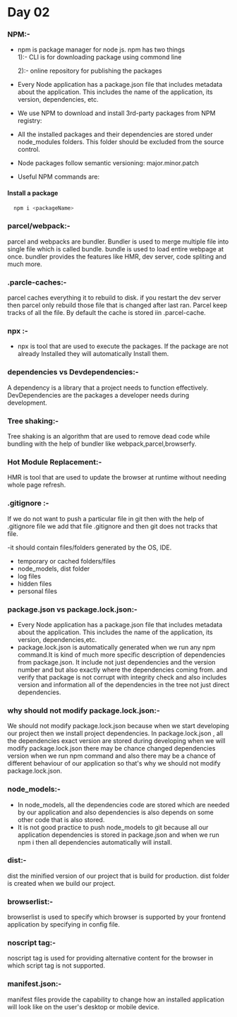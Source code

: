 
# Day 02 

### NPM:- 

- npm is package manager for node js. npm has two things  
    1):- CLI is for downloading package using commond line

    2):- online repository for publishing the packages 
- Every Node application has a package.json file that includes metadata about the
application. This includes the name of the application, its version, dependencies,
etc.
- We use NPM to download and install 3rd-party packages from NPM registry:
- All the installed packages and their dependencies are stored under
node_modules folders. This folder should be excluded from the source control.
- Node packages follow semantic versioning: major.minor.patch
- Useful NPM commands are:






#### Install a package 

```bash
  npm i <packageName>
```
### parcel/webpack:-

parcel and webpacks are bundler. Bundler is used to merge multiple file into single
file which is called bundle. bundle is used to load entire webpage at once. bundler
provides the features like HMR, dev server, code spliting and much more.

### .parcle-caches:-

parcel caches everything it to rebuild to disk. if you restart the dev server then parcel 
only rebuild those file that is changed after last ran. Parcel keep tracks of all the file. 
By default the cache is stored iin .parcel-cache.

### npx :-

- npx is tool that are used to execute the packages. If the package are not already
Installed they will automatically Install them.

### dependencies vs Devdependencies:-

A dependency is a library that a project needs to function effectively.	
DevDependencies are the packages a developer needs during development. 

### Tree shaking:-

Tree shaking is an algorithm that are used to remove dead code while bundling with
the help of bundler like webpack,parcel,browserfy. 

### Hot Module Replacement:-

HMR is tool that are used to update the browser at runtime without needing whole 
page refresh.

### .gitignore :- 

If we do not want to push a particular file in git then with the help of .gitignore
file we add that file .gitignore and then git does not tracks that file.

-it should contain files/folders generated by the OS, IDE.

- temporary or cached folders/files
- node_models, dist folder
- log files
- hidden files
- personal files

### package.json vs package.lock.json:-

- Every Node application has a package.json file that includes metadata about the application. This includes the name of the application, its version, dependencies,etc. 
- package.lock.json is automatically generated when we run any npm command.It is kind of much more specific description of dependencies from package.json. It include not just dependencies and the version number and but also exactly where the dependencies coming from. and verify that package is not corrupt with integrity check and also includes version and information all of the dependencies in the tree not just direct dependencies.

### why should not modify package.lock.json:-

We should not modify package.lock.json because when we start developing our project
then we install project dependencies. In package.lock.json , all the dependencies
exact version are stored during developing when we will modify package.lock.json
there may be chance changed dependencies version when we run npm command and also
there may be a chance of different behaviour of our application so that's why 
we should not modify package.lock.json.

### node_models:-

- In node_models, all the dependencies code are stored which are needed by our application and also dependencies is also depends on some other code that is also stored. 
- It is not good practice to push node_models to git because all our application dependencies is stored in package.json and when we run npm i then all dependencies automatically will install.

### dist:-

dist the minified version of our project that is build for production. dist folder 
is created when we build our project.

### browserlist:-

browserlist is used to specify which browser is supported by your frontend application
by specifying in config file.

### noscript tag:-

noscript tag is used for providing alternative content for the browser in which
script tag is not supported. 

### manifest.json:-

manifest files provide the capability to change how an installed application will look like on the user's desktop or mobile device.